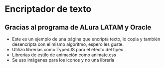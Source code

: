 # Encriptador de texto

## Gracias al programa de ALura LATAM y Oracle

- Este es un ejemplo de una página que encripta texto, lo copia y también desencripta con el mismo algoritmo, espero les guste.
- Utilizo librerías como TypedJS para el efecto del tipeo
- Librerías de estilo de animación como animate.css
- Se uso imágenes para los iconos y no una librería
